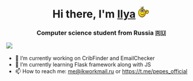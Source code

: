 <h1 align="center">Hi there, I'm <a href="https://vk.com/4pepes" target="_blank">Ilya</a> 
<img src="https://github.com/R3al1ty1/R3al1ty1/blob/main/emoji-smiley.gif" width="32" height="32"/></h1>
<h3 align="center">Computer science student from Russia 🇷🇺</h3>

![](http://github-profile-summary-cards.vercel.app/api/cards/profile-details?username=R3al1ty1&theme=city_lights)

- 🔭 I’m currently working on CribFinder and EmailChecker
- 🌱 I’m currently learning Flask framework along with JS
- 📫 How to reach me: me@ikworkmail.ru or https://t.me/pepes_official
